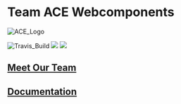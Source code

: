 # Team ACE Webcomponents
![ACE_Logo](https://i.imgur.com/bqERqto.png)



![Travis_Build](https://travis-ci.com/ucsd-cse112/The-Ace-Project.svg?token=HeZhtTREL9NrVwi39vMc&branch=master)
<a href="https://codeclimate.com/repos/5cc1ce198206ee0286017bf5/maintainability"><img src="https://api.codeclimate.com/v1/badges/ed00463022e82e9ed75e/maintainability" /></a>
<a href="https://codeclimate.com/repos/5cc1ce198206ee0286017bf5/test_coverage"><img src="https://api.codeclimate.com/v1/badges/ed00463022e82e9ed75e/test_coverage" /></a>

## [Meet Our Team](https://ucsd-cse112.github.io/The-Ace-Project/)
## [Documentation](https://ucsd-cse112.github.io/The-Ace-Project/doc/index.html)
